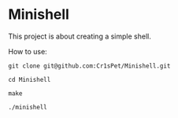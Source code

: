 # Minishell
This project is about creating a simple shell.

How to use:

```
git clone git@github.com:Cr1sPet/Minishell.git

cd Minishell

make

./minishell
```
